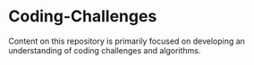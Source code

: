# Coding-Challenges
Content on this repository is primarily focused on developing an understanding of coding challenges and algorithms.
